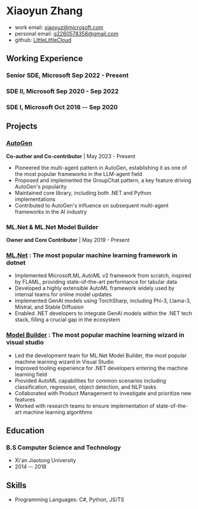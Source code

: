 <!-- The (first) h1 will be used as the <title> of the HTML page -->
# Xiaoyun Zhang

<!-- The unordered list immediately after the h1 will be formatted on a single
line. It is intended to be used for contact details -->
- work email: <xiaoyuz@microsoft.com>
- personal email: <g2260578356@gmail.com>
- github: [LittleLittleCloud](https://github.com/LittleLittleCloud)

<!-- The paragraph after the h1 and ul and before the first h2 is optional. It
is intended to be used for a short summary. -->

## Working Experience
<!-- You have to wrap the "left" and "right" half of these headings in spans by
hand -->
### <span>Senior SDE, Microsoft</span> <span>Sep 2022 - Present</span>
### <span>SDE II, Microsoft</span> <span>Sep 2020 - Sep 2022</span>
### <span>SDE I, Microsoft</span> <span>Oct 2018 -- Sep 2020</span>

## Projects
### [AutoGen](https://github.com/microsoft/autogen)
**Co-author and Co-contributor** | May 2023 - Present

- Pioneered the multi-agent pattern in AutoGen, establishing it as one of the most popular frameworks in the LLM-agent field
- Proposed and implemented the GroupChat pattern, a key feature driving AutoGen's popularity
- Maintained core library, including both .NET and Python implementations
- Contributed to AutoGen's influence on subsequent multi-agent frameworks in the AI industry

### ML.Net & ML.Net Model Builder
**Owner and Core Contributor** | May 2019 - Present

### [ML.Net](https://github.com/dotnet/machinelearning) : The most popular machine learning framework in dotnet
- Implemented Microsoft.ML.AutoML v2 framework from scratch, inspired by FLAML, providing state-of-the-art performance for tabular data
- Developed a highly extensible AutoML framework widely used by internal teams for online model updates
- Implemented GenAI models using TorchSharp, including Phi-3, Llama-3, Mistral, and Stable Diffusion
- Enabled .NET developers to integrate GenAI models within the .NET tech stack, filling a crucial gap in the ecosystem

### [Model Builder](https://dotnet.microsoft.com/apps/machinelearning-ai/ml-dotnet/model-builder) : The most popular machine learning wizard in visual studio
- Led the development team for ML.Net Model Builder, the most popular machine learning wizard in Visual Studio
- Improved tooling experience for .NET developers entering the machine learning field
- Provided AutoML capabilities for common scenarios including classification, regression, object detection, and NLP tasks
- Collaborated with Product Management to investigate and prioritize new features
- Worked with research teams to ensure implementation of state-of-the-art machine learning algorithms

## Education
### B.S Computer Science and Technology
- Xi'an Jiaotong University
- 2014 -- 2018

## Skills
- Programming Languages: C#, Python, JS/TS
